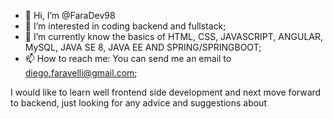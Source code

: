 - 👋 Hi, I’m @FaraDev98
- 👀 I’m interested in coding backend and fullstack;
- 🌱 I’m currently know the basics of HTML, CSS, JAVASCRIPT, ANGULAR, MySQL, JAVA SE 8, JAVA EE AND SPRING/SPRINGBOOT;
- 📫 How to reach me: You can send me an email to diego.faravelli@gmail.com;

<!---
FaraDev98/FaraDev98 is a ✨ special ✨ repository because its `README.md` (this file) appears on your GitHub profile.
You can click the Preview link to take a look at your changes.
--->

I would like to learn well frontend side development and next move forward to backend, just looking for any advice and suggestions about
